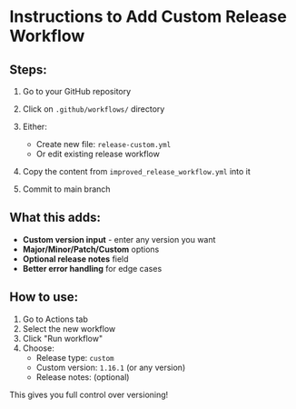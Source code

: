 # Instructions to Add Custom Release Workflow

## Steps:
1. Go to your GitHub repository
2. Click on `.github/workflows/` directory
3. Either:
   - Create new file: `release-custom.yml`
   - Or edit existing release workflow

4. Copy the content from `improved_release_workflow.yml` into it

5. Commit to main branch

## What this adds:
- **Custom version input** - enter any version you want
- **Major/Minor/Patch/Custom** options
- **Optional release notes** field
- **Better error handling** for edge cases

## How to use:
1. Go to Actions tab
2. Select the new workflow
3. Click "Run workflow"
4. Choose:
   - Release type: `custom`
   - Custom version: `1.16.1` (or any version)
   - Release notes: (optional)

This gives you full control over versioning!
